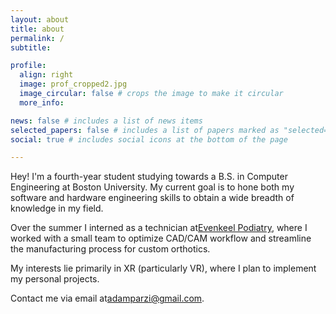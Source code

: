```yaml
---
layout: about
title: about
permalink: /
subtitle: 

profile:
  align: right
  image: prof_cropped2.jpg
  image_circular: false # crops the image to make it circular
  more_info:

news: false # includes a list of news items
selected_papers: false # includes a list of papers marked as "selected={true}"
social: true # includes social icons at the bottom of the page

---
```

Hey! I'm a fourth-year student studying towards a B.S. in Computer Engineering at Boston University. My current goal is to hone both my software and hardware engineering skills to obtain a wide breadth of knowledge in my field.

Over the summer I interned as a technician at<a href="https://evenkeelpodiatry.com/">Evenkeel Podiatry</a>, where I worked with a small team to optimize CAD/CAM workflow and streamline the manufacturing process for custom orthotics.

My interests lie primarily in XR (particularly VR), where I plan to implement my personal projects.

Contact me via email at<a href= "mailto: adamparzi@gmail.com">adamparzi@gmail.com</a>.